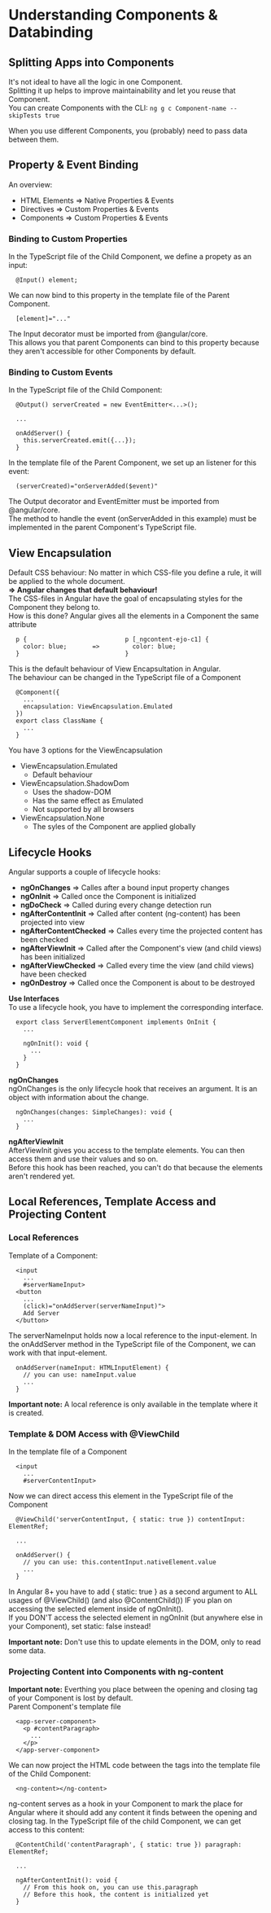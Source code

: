 # Understanding Components & Databinding

## Splitting Apps into Components

It's not ideal to have all the logic in one Component.<br>
Splitting it up helps to improve maintainability and let you reuse that Component.<br>
You can create Components with the CLI: `ng g c Component-name --skipTests true`

When you use different Components, you (probably) need to pass data between them.

## Property & Event Binding

An overview:

- HTML Elements => Native Properties & Events
- Directives => Custom Properties & Events
- Components => Custom Properties & Events

### Binding to Custom Properties

In the TypeScript file of the Child Component, we define a propety as an input:

```
  @Input() element;
```

We can now bind to this property in the template file of the Parent Component.

```
  [element]="..."
```

The Input decorator must be imported from @angular/core.<br>
This allows you that parent Components can bind to this property because they aren't accessible for other Components by default.

### Binding to Custom Events

In the TypeScript file of the Child Component:

```
  @Output() serverCreated = new EventEmitter<...>();

  ...

  onAddServer() {
    this.serverCreated.emit({...});
  }
```

In the template file of the Parent Component, we set up an listener for this event:

```
  (serverCreated)="onServerAdded($event)"
```

The Output decorator and EventEmitter must be imported from @angular/core.<br>
The method to handle the event (onServerAdded in this example) must be implemented in the parent Component's TypeScript file.

## View Encapsulation

Default CSS behaviour: No matter in which CSS-file you define a rule, it will be applied to the whole document.<br>
**=> Angular changes that default behaviour!**<br>
The CSS-files in Angular have the goal of encapsulating styles for the Component they belong to.<br>
How is this done? Angular gives all the elements in a Component the same attribute

```
  p {                           p [_ngcontent-ejo-c1] {
    color: blue;       =>         color: blue;
  }                             }
```

This is the default behaviour of View Encapsultation in Angular.<br>
The behaviour can be changed in the TypeScript file of a Component

```
  @Component({
    ...
    encapsulation: ViewEncapsulation.Emulated
  })
  export class ClassName {
    ...
  }
```

You have 3 options for the ViewEncapsulation

- ViewEncapsulation.Emulated
  - Default behaviour
- ViewEncapsulation.ShadowDom
  - Uses the shadow-DOM
  - Has the same effect as Emulated
  - Not supported by all browsers
- ViewEncapsulation.None
  - The syles of the Component are applied globally

## Lifecycle Hooks

Angular supports a couple of lifecycle hooks:

- **ngOnChanges** => Calles after a bound input property changes
- **ngOnInit** => Called once the Component is initialized
- **ngDoCheck** => Called during every change detection run
- **ngAfterContentInit** => Called after content (ng-content) has been projected into view
- **ngAfterContentChecked** => Calles every time the projected content has been checked
- **ngAfterViewInit** => Called after the Component's view (and child views) has been initialized
- **ngAfterViewChecked** => Called every time the view (and child views) have been checked
- **ngOnDestroy** => Called once the Component is about to be destroyed

**Use Interfaces**<br>
To use a lifecycle hook, you have to implement the corresponding interface.

```
  export class ServerElementComponent implements OnInit {
    ...

    ngOnInit(): void {
      ...
    }
  }
```

**ngOnChanges**<br>
ngOnChanges is the only lifecycle hook that receives an argument. It is an object with information about the change.

```
  ngOnChanges(changes: SimpleChanges): void {
    ...
  }
```

**ngAfterViewInit**<br>
AfterViewInit gives you access to the template elements. You can then access them and use their values and so on.<br>
Before this hook has been reached, you can't do that because the elements aren't rendered yet.

## Local References, Template Access and Projecting Content

### Local References

Template of a Component:

```
  <input
    ...
    #serverNameInput>
  <button
    ...
    (click)="onAddServer(serverNameInput)">
    Add Server
  </button>
```

The serverNameInput holds now a local reference to the input-element. In the onAddServer method in the TypeScript file of the Component, we can work with that input-element.

```
  onAddServer(nameInput: HTMLInputElement) {
    // you can use: nameInput.value
    ...
  }
```

**Important note:** A local reference is only available in the template where it is created.

### Template & DOM Access with @ViewChild

In the template file of a Component

```
  <input
    ...
    #serverContentInput>
```

Now we can direct access this element in the TypeScript file of the Component

```
  @ViewChild('serverContentInput, { static: true }) contentInput: ElementRef;

  ...

  onAddServer() {
    // you can use: this.contentInput.nativeElement.value
    ...
  }
```

In Angular 8+ you have to add { static: true } as a second argument to ALL usages of @ViewChild() (and also @ContentChild()) IF you plan on accessing the selected element inside of ngOnInit().<br>
If you DON'T access the selected element in ngOnInit (but anywhere else in your Component), set static: false instead!

**Important note:** Don't use this to update elements in the DOM, only to read some data.

### Projecting Content into Components with ng-content

**Important note:** Everthing you place between the opening and closing tag of your Component is lost by default.<br>
Parent Component's template file

```
  <app-server-component>
    <p #contentParagraph>
      ...
    </p>
  </app-server-component>
```

We can now project the HTML code between the tags into the template file of the Child Component:

```
  <ng-content></ng-content>
```

ng-content serves as a hook in your Component to mark the place for Angular where it should add any content it finds between the opening and closing tag. In the TypeScript file of the child Component, we can get access to this content:

```
  @ContentChild('contentParagraph', { static: true }) paragraph: ElementRef;

  ...

  ngAfterContentInit(): void {
    // From this hook on, you can use this.paragraph
    // Before this hook, the content is initialized yet
  }
```
